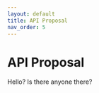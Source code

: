 ```yaml
---
layout: default
title: API Proposal
nav_order: 5
---
```


# API Proposal

Hello? Is there anyone there?